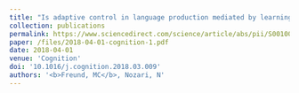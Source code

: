 ```yaml
---
title: "Is adaptive control in language production mediated by learning?"
collection: publications
permalink: https://www.sciencedirect.com/science/article/abs/pii/S0010027718300714
paper: /files/2018-04-01-cognition-1.pdf
date: 2018-04-01
venue: 'Cognition'
doi: '10.1016/j.cognition.2018.03.009'
authors: '<b>Freund, MC</b>, Nozari, N'
---
```

